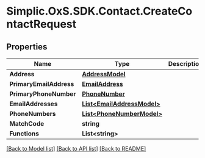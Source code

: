 # Simplic.OxS.SDK.Contact.CreateContactRequest

## Properties

Name | Type | Description | Notes
------------ | ------------- | ------------- | -------------
**Address** | [**AddressModel**](AddressModel.md) |  | [optional] 
**PrimaryEmailAddress** | [**EmailAddress**](EmailAddress.md) |  | [optional] 
**PrimaryPhoneNumber** | [**PhoneNumber**](PhoneNumber.md) |  | [optional] 
**EmailAddresses** | [**List&lt;EmailAddressModel&gt;**](EmailAddressModel.md) |  | [optional] 
**PhoneNumbers** | [**List&lt;PhoneNumberModel&gt;**](PhoneNumberModel.md) |  | [optional] 
**MatchCode** | **string** |  | [optional] 
**Functions** | **List&lt;string&gt;** |  | [optional] 

[[Back to Model list]](../README.md#documentation-for-models) [[Back to API list]](../README.md#documentation-for-api-endpoints) [[Back to README]](../README.md)

